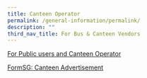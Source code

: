 ```yaml
---
title: Canteen Operator
permalink: /general-information/permalink/
description: ""
third_nav_title: For Bus & Canteen Vendors
---
```

[For Public users and Canteen Operator](https://schadmsvc.moe.gov.sg/ )

[FormSG: Canteen Advertisement](https://form.gov.sg/63ed8c44fbe9b700127a224a)